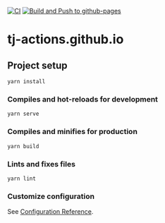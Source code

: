 [![CI](https://github.com/tj-actions/tj-actions.github.io/actions/workflows/test.yml/badge.svg)](https://github.com/tj-actions/tj-actions.github.io/actions/workflows/test.yml) [![Build and Push to github-pages](https://github.com/tj-actions/tj-actions.github.io/actions/workflows/deploy.yml/badge.svg)](https://github.com/tj-actions/tj-actions.github.io/actions/workflows/deploy.yml)

# tj-actions.github.io

## Project setup

    yarn install

### Compiles and hot-reloads for development

    yarn serve

### Compiles and minifies for production

    yarn build

### Lints and fixes files

    yarn lint

### Customize configuration

See [Configuration Reference](https://cli.vuejs.org/config/).
